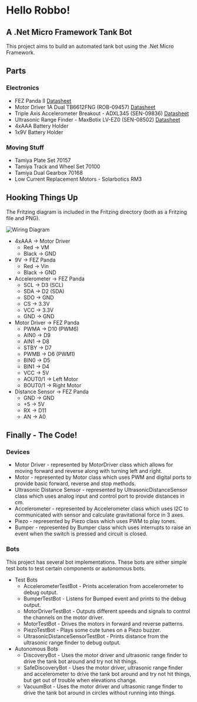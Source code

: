 # Hello Robbo!

## A .Net Micro Framework Tank Bot

This project aims to build an automated tank bot using the .Net Micro Framework.

## Parts

### Electronics

* FEZ Panda II [Datasheet](https://raw.github.com/ducas/Robbo/master/Datasheets/FEZ_Panda_II_UserManual.pdf)
* Motor Driver 1A Dual TB6612FNG (ROB-09457) [Datasheet](https://raw.github.com/ducas/Robbo/master/Datasheets/TB6612FNG.pdf)
* Triple Axis Accelerometer Breakout - ADXL345 (SEN-09836) [Datasheet](https://raw.github.com/ducas/Robbo/master/Datasheets/ADXL345.pdf)
* Ultrasonic Range Finder - MaxBotix LV-EZ0 (SEN-08502) [Datasheet](https://raw.github.com/ducas/Robbo/master/Datasheets/MB1000_Datasheet.pdf)
* 4xAAA Battery Holder
* 1x9V Battery Holder

### Moving Stuff
* Tamiya Plate Set 70157
* Tamiya Track and Wheel Set 70100
* Tamiya Dual Gearbox 70168
* Low Current Replacement Motors - Solarbotics RM3

## Hooking Things Up

The Fritzing diagram is included in the Fritzing directory (both as a Fritzing file and PNG).

![Wiring Diagram](https://raw.github.com/ducas/Robbo/master/Fritzing/robbo.PNG)

* 4xAAA -> Motor Driver
	* Red -> VM
	* Black -> GND
* 9V -> FEZ Panda
	* Red -> Vin
	* Black -> GND
* Accelerometer -> FEZ Panda
	* SCL -> D3 (SCL)
	* SDA -> D2 (SDA)
	* SDO -> GND
	* CS -> 3.3V
	* VCC -> 3.3V
	* GND -> GND
* Motor Driver -> FEZ Panda
	* PWMA -> D10 (PWM6)
	* AIN0 -> D9
	* AIN1 -> D8
	* STBY -> D7
	* PWMB -> D6 (PWM1)
	* BIN0 -> D5
	* BIN1 -> D4
	* VCC -> 5V
	* AOUT0/1 -> Left Motor
	* BOUT0/1 -> Right Motor
* Distance Sensor -> FEZ Panda
	* GND -> GND
	* +5 -> 5V
	* RX -> D11
	* AN -> A0

## Finally - The Code!

### Devices

* Motor Driver - represented by MotorDriver class which allows for moving forward and reverse along with turning left and right.
* Motor - represented by Motor class which uses PWM and digital ports to provide basic forward, reverse and stop methods.
* Ultrasonic Distance Sensor - represented by UltrasonicDistanceSensor class which uses analog input and control port to provide distances in cm.
* Accelerometer - represented by Accelerometer class which uses I2C to communicated with sensor and calculate gravitational force in 3 axes.
* Piezo - represented by Piezo class which uses PWM to play tones.
* Bumper - represented by Bumper class which uses interrupts to raise an event when the switch is pressed and circuit is closed.

### Bots

This project has several bot implementations. These bots are either simple test bots to test certain components or autonomous bots.

* Test Bots
	* AccelerometerTestBot - Prints acceleration from accelerometer to debug output.
	* BumperTestBot - Listens for Bumped event and prints to the debug output.
	* MotorDriverTestBot - Outputs different speeds and signals to control the channels on the motor driver.
	* MotorTestBot - Drives the motors in forward and reverse patterns.
	* PiezoTestBot - Plays some cute tunes on a Piezo buzzer.
	* UltrasonicDistanceSensorTestBot - Prints distance from the ultrasonic range finder to debug output.
* Autonomous Bots
	* DiscoveryBot - Uses the motor driver and ultrasonic range finder to drive the tank bot around and try not hit things.
	* SafeDiscoveryBot - Uses the motor driver, ultrasonic range finder and accelerometer to drive the tank bot around and try not hit things, but get out of trouble when elevations change.
	* VacuumBot - Uses the motor driver and ultrasonic range finder to drive the tank bot around in circles without running into things.

